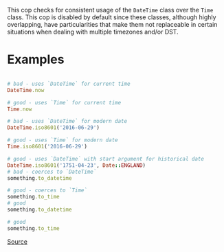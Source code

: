 
This cop checks for consistent usage of the `DateTime` class over the
`Time` class. This cop is disabled by default since these classes,
although highly overlapping, have particularities that make them not
replaceable in certain situations when dealing with multiple timezones
and/or DST.

# Examples

```ruby

# bad - uses `DateTime` for current time
DateTime.now

# good - uses `Time` for current time
Time.now

# bad - uses `DateTime` for modern date
DateTime.iso8601('2016-06-29')

# good - uses `Time` for modern date
Time.iso8601('2016-06-29')

# good - uses `DateTime` with start argument for historical date
DateTime.iso8601('1751-04-23', Date::ENGLAND)
# bad - coerces to `DateTime`
something.to_datetime

# good - coerces to `Time`
something.to_time
# good
something.to_datetime

# good
something.to_time
```

[Source](http://www.rubydoc.info/gems/rubocop/RuboCop/Cop/Style/DateTime)